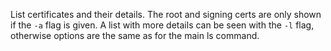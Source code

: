 List certificates and their details. The root and signing
certs are only shown if the `-a` flag is given. A list with more
details can be seen with the `-l` flag, otherwise options are the
same as for the main ls command.